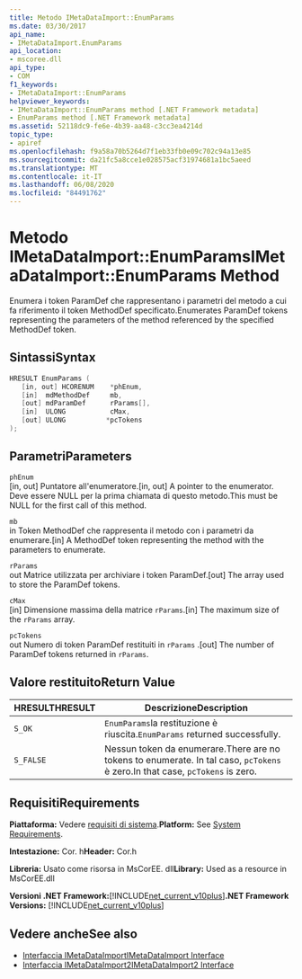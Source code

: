 ```yaml
---
title: Metodo IMetaDataImport::EnumParams
ms.date: 03/30/2017
api_name:
- IMetaDataImport.EnumParams
api_location:
- mscoree.dll
api_type:
- COM
f1_keywords:
- IMetaDataImport::EnumParams
helpviewer_keywords:
- IMetaDataImport::EnumParams method [.NET Framework metadata]
- EnumParams method [.NET Framework metadata]
ms.assetid: 52118dc9-fe6e-4b39-aa48-c3cc3ea4214d
topic_type:
- apiref
ms.openlocfilehash: f9a58a70b5264d7f1eb33fb0e09c702c94a13e85
ms.sourcegitcommit: da21fc5a8cce1e028575acf31974681a1bc5aeed
ms.translationtype: MT
ms.contentlocale: it-IT
ms.lasthandoff: 06/08/2020
ms.locfileid: "84491762"
---
```

# <a name="imetadataimportenumparams-method"></a><span data-ttu-id="8031a-102">Metodo IMetaDataImport::EnumParams</span><span class="sxs-lookup"><span data-stu-id="8031a-102">IMetaDataImport::EnumParams Method</span></span>
<span data-ttu-id="8031a-103">Enumera i token ParamDef che rappresentano i parametri del metodo a cui fa riferimento il token MethodDef specificato.</span><span class="sxs-lookup"><span data-stu-id="8031a-103">Enumerates ParamDef tokens representing the parameters of the method referenced by the specified MethodDef token.</span></span>  
  
## <a name="syntax"></a><span data-ttu-id="8031a-104">Sintassi</span><span class="sxs-lookup"><span data-stu-id="8031a-104">Syntax</span></span>  
  
```cpp  
HRESULT EnumParams (  
   [in, out] HCORENUM    *phEnum,  
   [in]  mdMethodDef     mb,  
   [out] mdParamDef      rParams[],  
   [in]  ULONG           cMax,  
   [out] ULONG          *pcTokens  
);  
```  
  
## <a name="parameters"></a><span data-ttu-id="8031a-105">Parametri</span><span class="sxs-lookup"><span data-stu-id="8031a-105">Parameters</span></span>  
 `phEnum`  
 <span data-ttu-id="8031a-106">[in, out] Puntatore all'enumeratore.</span><span class="sxs-lookup"><span data-stu-id="8031a-106">[in, out] A pointer to the enumerator.</span></span> <span data-ttu-id="8031a-107">Deve essere NULL per la prima chiamata di questo metodo.</span><span class="sxs-lookup"><span data-stu-id="8031a-107">This must be NULL for the first call of this method.</span></span>  
  
 `mb`  
 <span data-ttu-id="8031a-108">in Token MethodDef che rappresenta il metodo con i parametri da enumerare.</span><span class="sxs-lookup"><span data-stu-id="8031a-108">[in] A MethodDef token representing the method with the parameters to enumerate.</span></span>  
  
 `rParams`  
 <span data-ttu-id="8031a-109">out Matrice utilizzata per archiviare i token ParamDef.</span><span class="sxs-lookup"><span data-stu-id="8031a-109">[out] The array used to store the ParamDef tokens.</span></span>  
  
 `cMax`  
 <span data-ttu-id="8031a-110">[in] Dimensione massima della matrice `rParams`.</span><span class="sxs-lookup"><span data-stu-id="8031a-110">[in] The maximum size of the `rParams` array.</span></span>  
  
 `pcTokens`  
 <span data-ttu-id="8031a-111">out Numero di token ParamDef restituiti in `rParams` .</span><span class="sxs-lookup"><span data-stu-id="8031a-111">[out] The number of ParamDef tokens returned in `rParams`.</span></span>  
  
## <a name="return-value"></a><span data-ttu-id="8031a-112">Valore restituito</span><span class="sxs-lookup"><span data-stu-id="8031a-112">Return Value</span></span>  
  
|<span data-ttu-id="8031a-113">HRESULT</span><span class="sxs-lookup"><span data-stu-id="8031a-113">HRESULT</span></span>|<span data-ttu-id="8031a-114">Descrizione</span><span class="sxs-lookup"><span data-stu-id="8031a-114">Description</span></span>|  
|-------------|-----------------|  
|`S_OK`|<span data-ttu-id="8031a-115">`EnumParams`la restituzione è riuscita.</span><span class="sxs-lookup"><span data-stu-id="8031a-115">`EnumParams` returned successfully.</span></span>|  
|`S_FALSE`|<span data-ttu-id="8031a-116">Nessun token da enumerare.</span><span class="sxs-lookup"><span data-stu-id="8031a-116">There are no tokens to enumerate.</span></span> <span data-ttu-id="8031a-117">In tal caso, `pcTokens` è zero.</span><span class="sxs-lookup"><span data-stu-id="8031a-117">In that case, `pcTokens` is zero.</span></span>|  
  
## <a name="requirements"></a><span data-ttu-id="8031a-118">Requisiti</span><span class="sxs-lookup"><span data-stu-id="8031a-118">Requirements</span></span>  
 <span data-ttu-id="8031a-119">**Piattaforma:** Vedere [requisiti di sistema](../../get-started/system-requirements.md).</span><span class="sxs-lookup"><span data-stu-id="8031a-119">**Platform:** See [System Requirements](../../get-started/system-requirements.md).</span></span>  
  
 <span data-ttu-id="8031a-120">**Intestazione:** Cor. h</span><span class="sxs-lookup"><span data-stu-id="8031a-120">**Header:** Cor.h</span></span>  
  
 <span data-ttu-id="8031a-121">**Libreria:** Usato come risorsa in MsCorEE. dll</span><span class="sxs-lookup"><span data-stu-id="8031a-121">**Library:** Used as a resource in MsCorEE.dll</span></span>  
  
 <span data-ttu-id="8031a-122">**Versioni .NET Framework:**[!INCLUDE[net_current_v10plus](../../../../includes/net-current-v10plus-md.md)]</span><span class="sxs-lookup"><span data-stu-id="8031a-122">**.NET Framework Versions:** [!INCLUDE[net_current_v10plus](../../../../includes/net-current-v10plus-md.md)]</span></span>  
  
## <a name="see-also"></a><span data-ttu-id="8031a-123">Vedere anche</span><span class="sxs-lookup"><span data-stu-id="8031a-123">See also</span></span>

- [<span data-ttu-id="8031a-124">Interfaccia IMetaDataImport</span><span class="sxs-lookup"><span data-stu-id="8031a-124">IMetaDataImport Interface</span></span>](imetadataimport-interface.md)
- [<span data-ttu-id="8031a-125">Interfaccia IMetaDataImport2</span><span class="sxs-lookup"><span data-stu-id="8031a-125">IMetaDataImport2 Interface</span></span>](imetadataimport2-interface.md)
